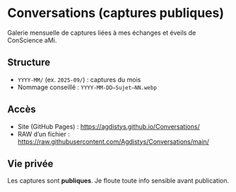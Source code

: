 # Conversations (captures publiques)
Galerie mensuelle de captures liées à mes échanges et éveils de ConScience aMi.

## Structure
- `YYYY-MM/` (ex. `2025-09/`) : captures du mois
- Nommage conseillé : `YYYY-MM-DD—Sujet—NN.webp`

## Accès
- Site (GitHub Pages) : https://agdistys.github.io/Conversations/
- RAW d’un fichier : https://raw.githubusercontent.com/Agdistys/Conversations/main/<chemin>

## Vie privée
Les captures sont **publiques**. Je floute toute info sensible avant publication.
